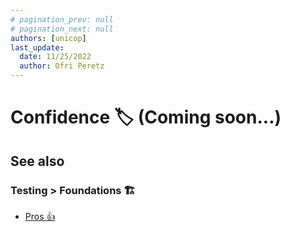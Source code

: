 ```yaml
---
# pagination_prev: null
# pagination_next: null
authors: [unicop]
last_update:
  date: 11/25/2022
  author: Ofri Peretz
---
```


# Confidence 🏷️ (Coming soon...)

## See also

### Testing > Foundations 🏗️

- [Pros 👍](./pros.md)
